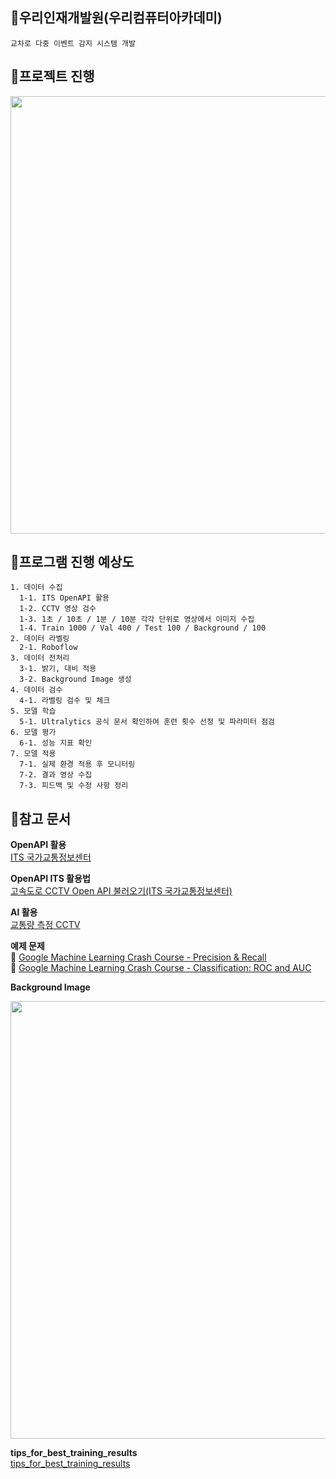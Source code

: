 ## 🎁우리인재개발원(우리컴퓨터아카데미)
```
교차로 다중 이벤트 감지 시스템 개발
```

## 🎁프로젝트 진행
<p align="center">
  <img src="https://github.com/user-attachments/assets/a48edc5f-2036-4fba-8f50-e482d6bb4d50" width="700">
</p>

## 🎁프로그램 진행 예상도
```
1. 데이터 수집
  1-1. ITS OpenAPI 활용
  1-2. CCTV 영상 검수
  1-3. 1초 / 10초 / 1분 / 10분 각각 단위로 영상에서 이미지 수집
  1-4. Train 1000 / Val 400 / Test 100 / Background / 100
2. 데이터 라벨링
  2-1. Roboflow
3. 데이터 전처리
  3-1. 밝기, 대비 적용
  3-2. Background Image 생성
4. 데이터 검수
  4-1. 라벨링 검수 및 체크
5. 모델 학습
  5-1. Ultralytics 공식 문서 확인하여 훈련 횟수 선정 및 파라미터 점검
6. 모델 평가
  6-1. 성능 지표 확인
7. 모델 적용
  7-1. 실제 환경 적용 후 모니터링
  7-2. 결과 영상 수집
  7-3. 피드백 및 수정 사항 정리
```

## 🎁참고 문서
**OpenAPI 활용**<br>
[ITS 국가교통정보센터](https://its.go.kr/opendata/opendataList?service=cctv)<br>

**OpenAPI ITS 활용법**<br>
[고속도로 CCTV Open API 불러오기(ITS 국가교통정보센터)](https://s0ysauce.tistory.com/38)<br>

**AI 활용**<br>
[교통량 측정 CCTV](https://www.mk.co.kr/news/politics/10847270)<br>

**예제 문제**<br>
🚩 [Google Machine Learning Crash Course - Precision & Recall](https://developers.google.com/machine-learning/crash-course/classification/accuracy-precision-recall) <br>
🚩 [Google Machine Learning Crash Course - Classification: ROC and AUC](https://developers.google.com/machine-learning/crash-course/classification/roc-and-auc) <br>

**Background Image**<br>
<p align="center">
  <img src="https://github.com/user-attachments/assets/1f34235a-210f-45a8-a544-366266fa65a4" width="700">
</p>

**tips_for_best_training_results**<br>
[tips_for_best_training_results](https://docs.ultralytics.com/yolov5/tutorials/tips_for_best_training_results)<br>

